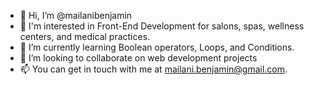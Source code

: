 - 👋 Hi, I’m @mailanibenjamin
- 👀 I'm interested in Front-End Development for salons, spas, wellness centers, and medical practices. 
- 🌱 I’m currently learning Boolean operators, Loops, and Conditions. 
- 💞️ I’m looking to collaborate on web development projects
- 📫 You can get in touch with me at mailani.benjamin@gmail.com.

<!---
mailanibenjamin/mailanibenjamin is a ✨ special ✨ repository because its `README.md` (this file) appears on your GitHub profile.
You can click the Preview link to take a look at your changes.
--->
